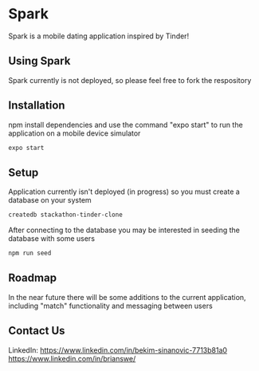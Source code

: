 # Spark

Spark is a mobile dating application inspired by Tinder!

## Using Spark

Spark currently is not deployed, so please feel free to fork the respository

## Installation 

npm install dependencies and use the command "expo start" to run the application on a mobile device simulator

```bash
expo start
```
## Setup

Application currently isn't deployed (in progress) so you must create a database on your system

```bash
createdb stackathon-tinder-clone
```

After connecting to the database you may be interested in seeding the database with some users

```bash
npm run seed
```

## Roadmap

In the near future there will be some additions to the current application, including "match" functionality and messaging between users

## Contact Us

LinkedIn: 
https://www.linkedin.com/in/bekim-sinanovic-7713b81a0 
https://www.linkedin.com/in/brianswe/
